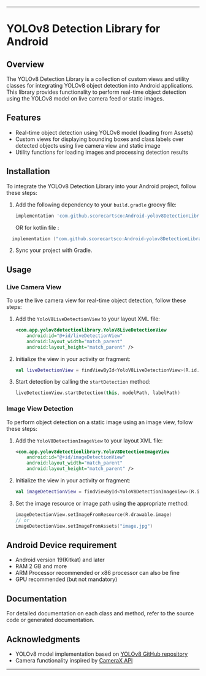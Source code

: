 
---

# YOLOv8 Detection Library for Android

## Overview

The YOLOv8 Detection Library is a collection of custom views and utility classes for integrating YOLOv8 object detection into Android applications. This library provides functionality to perform real-time object detection using the YOLOv8 model on live camera feed or static images.

## Features

- Real-time object detection using YOLOv8 model (loading from Assets)
- Custom views for displaying bounding boxes and class labels over detected objects using live camera view and static image
- Utility functions for loading images and processing detection results

## Installation

To integrate the YOLOv8 Detection Library into your Android project, follow these steps:

1. Add the following dependency to your `build.gradle` groovy file:

   ```groovy
   implementation 'com.github.scorecartsco:Android-yolov8DetectionLibrary:latest-version'
   ```
   OR for kotlin file : 

 ```kotlin
   implementation ("com.github.scorecartsco:Android-yolov8DetectionLibrary:${latest-version}")
   ```
   

2. Sync your project with Gradle.

## Usage

### Live Camera View

To use the live camera view for real-time object detection, follow these steps:

1. Add the `YoloV8LiveDetectionView` to your layout XML file:

   ```xml
   <com.app.yolov8detectionlibrary.YoloV8LiveDetectionView
       android:id="@+id/liveDetectionView"
       android:layout_width="match_parent"
       android:layout_height="match_parent" />
   ```

2. Initialize the view in your activity or fragment:

   ```kotlin
   val liveDetectionView = findViewById<YoloV8LiveDetectionView>(R.id.liveDetectionView)
   ```

3. Start detection by calling the `startDetection` method:

   ```kotlin
   liveDetectionView.startDetection(this, modelPath, labelPath)
   ```

### Image View Detection

To perform object detection on a static image using an image view, follow these steps:

1. Add the `YoloV8DetectionImageView` to your layout XML file:

   ```xml
   <com.app.yolov8detectionlibrary.YoloV8DetectionImageView
       android:id="@+id/imageDetectionView"
       android:layout_width="match_parent"
       android:layout_height="match_parent" />
   ```

2. Initialize the view in your activity or fragment:

   ```kotlin
   val imageDetectionView = findViewById<YoloV8DetectionImageView>(R.id.imageDetectionView)
   ```

3. Set the image resource or image path using the appropriate method:

   ```kotlin
   imageDetectionView.setImageFromResource(R.drawable.image)
   // or
   imageDetectionView.setImageFromAssets("image.jpg")
   ```


## Android Device requirement

- Android version 19(Kitkat) and later
- RAM 2 GB and more
- ARM Processor recommended or x86 processor can also be fine
- GPU recommended (but not mandatory)

## Documentation

For detailed documentation on each class and method, refer to the source code or generated documentation.

## Acknowledgments

- YOLOv8 model implementation based on [YOLOv8 GitHub repository](https://github.com/yolov8/yolov8)
- Camera functionality inspired by [CameraX API](https://developer.android.com/training/camerax)

---